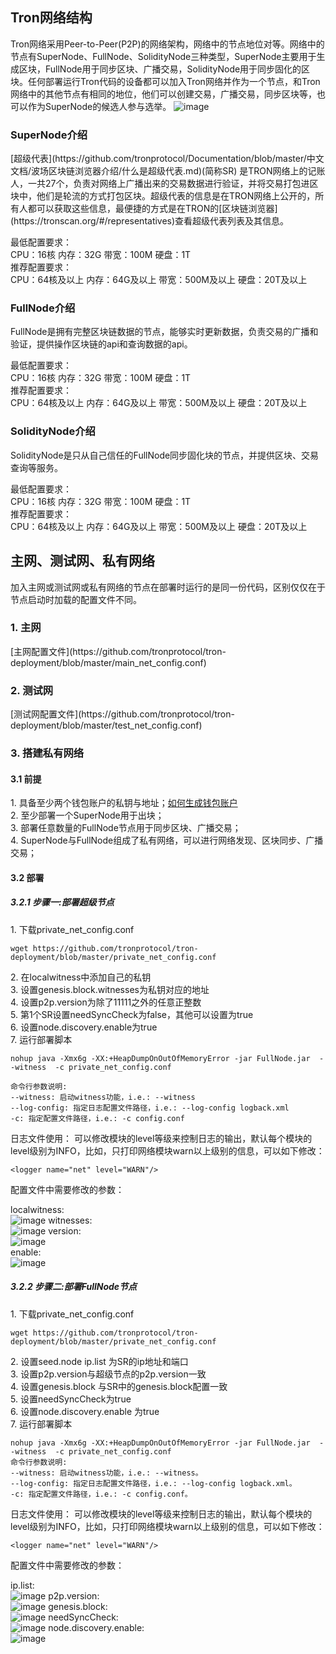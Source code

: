 ## Tron网络结构 
Tron网络采用Peer-to-Peer(P2P)的网络架构，网络中的节点地位对等。网络中的节点有SuperNode、FullNode、SolidityNode三种类型，SuperNode主要用于生成区块，FullNode用于同步区块、广播交易，SolidityNode用于同步固化的区块。任何部署运行Tron代码的设备都可以加入Tron网络并作为一个节点，和Tron网络中的其他节点有相同的地位，他们可以创建交易，广播交易，同步区块等，也可以作为SuperNode的候选人参与选举。
![image](https://raw.githubusercontent.com/tronprotocol/documentation-EN/master/imags/network.png)

<h3> SuperNode介绍 </h3>
[超级代表](https://github.com/tronprotocol/Documentation/blob/master/中文文档/波场区块链浏览器介绍/什么是超级代表.md)(简称SR) 是TRON网络上的记账人，一共27个，负责对网络上广播出来的交易数据进行验证，并将交易打包进区块中，他们是轮流的方式打包区块。超级代表的信息是在TRON网络上公开的，所有人都可以获取这些信息，最便捷的方式是在TRON的[区块链浏览器](https://tronscan.org/#/representatives)查看超级代表列表及其信息。

最低配置要求：  
CPU：16核 内存：32G 带宽：100M 硬盘：1T  
推荐配置要求：  
CPU：64核及以上 内存：64G及以上 带宽：500M及以上 硬盘：20T及以上  

<h3> FullNode介绍  </h3>
FullNode是拥有完整区块链数据的节点，能够实时更新数据，负责交易的广播和验证，提供操作区块链的api和查询数据的api。

最低配置要求：  
CPU：16核 内存：32G 带宽：100M 硬盘：1T  
推荐配置要求：  
CPU：64核及以上 内存：64G及以上 带宽：500M及以上 硬盘：20T及以上

<h3> SolidityNode介绍 </h3>
SolidityNode是只从自己信任的FullNode同步固化块的节点，并提供区块、交易查询等服务。

最低配置要求：  
CPU：16核 内存：32G 带宽：100M 硬盘：1T   
推荐配置要求：  
CPU：64核及以上 内存：64G及以上 带宽：500M及以上 硬盘：20T及以上

## 主网、测试网、私有网络 
加入主网或测试网或私有网络的节点在部署时运行的是同一份代码，区别仅仅在于节点启动时加载的配置文件不同。

<h3> 1. 主网 </h3>
[主网配置文件](https://github.com/tronprotocol/tron-deployment/blob/master/main_net_config.conf)

<h3> 2. 测试网 </h3>
[测试网配置文件](https://github.com/tronprotocol/tron-deployment/blob/master/test_net_config.conf)

<h3> 3. 搭建私有网络 </h3>

<h4> 3.1 前提 </h4>

1.&nbsp;具备至少两个钱包账户的私钥与地址；[如何生成钱包账户](https://tronscan.org/#/wallet/new)    
2.&nbsp;至少部署一个SuperNode用于出块；     
3.&nbsp;部署任意数量的FullNode节点用于同步区块、广播交易；        
4.&nbsp;SuperNode与FullNode组成了私有网络，可以进行网络发现、区块同步、广播交易；    


<h4> 3.2 部署 </h4>

<h5> 3.2.1 步骤一:部署超级节点 </h5>
1.&nbsp;下载private_net_config.conf  

```text
wget https://github.com/tronprotocol/tron-deployment/blob/master/private_net_config.conf
```
2.&nbsp;在localwitness中添加自己的私钥   
3.&nbsp;设置genesis.block.witnesses为私钥对应的地址   
4.&nbsp;设置p2p.version为除了11111之外的任意正整数   
5.&nbsp;第1个SR设置needSyncCheck为false，其他可以设置为true   
6.&nbsp;设置node.discovery.enable为true   
7.&nbsp;运行部署脚本    

```text
nohup java -Xmx6g -XX:+HeapDumpOnOutOfMemoryError -jar FullNode.jar  --witness  -c private_net_config.conf

命令行参数说明:
--witness: 启动witness功能，i.e.: --witness
--log-config: 指定日志配置文件路径，i.e.: --log-config logback.xml
-c: 指定配置文件路径，i.e.: -c config.conf
```
日志文件使用：
可以修改模块的level等级来控制日志的输出，默认每个模块的level级别为INFO，比如，只打印网络模块warn以上级别的信息，可以如下修改：  

```text
<logger name="net" level="WARN"/>
```

配置文件中需要修改的参数：  

localwitness:  
![image](https://raw.githubusercontent.com/tronprotocol/documentation-EN/master/imags/localwitness.jpg)
witnesses:  
![image](https://raw.githubusercontent.com/tronprotocol/documentation-EN/master/imags/witness.png) 
version:  
![image](https://raw.githubusercontent.com/tronprotocol/documentation-EN/master/imags/p2p_version.png)  
enable:  
![image](https://raw.githubusercontent.com/tronprotocol/documentation-EN/master/imags/discovery_enable.png)  

<h5> 3.2.2 步骤二:部署FullNode节点    </h5>

1.&nbsp;下载private_net_config.conf   
```text
wget https://github.com/tronprotocol/tron-deployment/blob/master/private_net_config.conf 
```
2.&nbsp;设置seed.node ip.list 为SR的ip地址和端口   
3.&nbsp;设置p2p.version与超级节点的p2p.version一致   
4.&nbsp;设置genesis.block 与SR中的genesis.block配置一致    
5.&nbsp;设置needSyncCheck为true     
6.&nbsp;设置node.discovery.enable 为true     
7.&nbsp;运行部署脚本    
 
```text
nohup java -Xmx6g -XX:+HeapDumpOnOutOfMemoryError -jar FullNode.jar  --witness  -c private_net_config.conf
命令行参数说明:
--witness: 启动witness功能，i.e.: --witness。
--log-config: 指定日志配置文件路径，i.e.: --log-config logback.xml。
-c: 指定配置文件路径，i.e.: -c config.conf。
```
日志文件使用：
可以修改模块的level等级来控制日志的输出，默认每个模块的level级别为INFO，比如，只打印网络模块warn以上级别的信息，可以如下修改：

```text
<logger name="net" level="WARN"/>
```

配置文件中需要修改的参数：     

ip.list:  
![image](https://raw.githubusercontent.com/tronprotocol/documentation-EN/master/imags/ip_list.png)
p2p.version:  
![image](https://raw.githubusercontent.com/tronprotocol/documentation-EN/master/imags/p2p_version.png)
genesis.block:  
![image](https://raw.githubusercontent.com/tronprotocol/documentation-EN/master/imags/genesis_block.png)
needSyncCheck:  
![image](https://raw.githubusercontent.com/tronprotocol/documentation-EN/master/imags/need_sync_check.png)
node.discovery.enable:  
![image](https://raw.githubusercontent.com/tronprotocol/documentation-EN/master/imags/discovery_enable.png)



